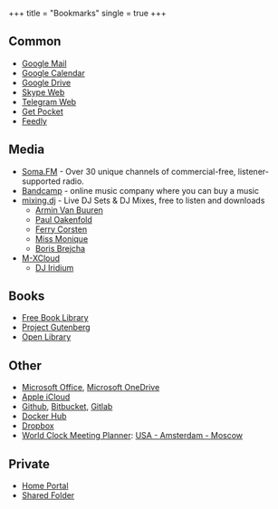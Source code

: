 +++
title = "Bookmarks"
single = true
+++

## Common
* [Google Mail](https://mail.google.com/)
* [Google Calendar](https://calendar.google.com/)
* [Google Drive](https://drive.google.com/)
* [Skype Web](https://web.skype.com/)
* [Telegram Web](https://telegram.org/dl/webogram)
* [Get Pocket](https://getpocket.com/)
* [Feedly](https://feedly.com/)

## Media
* [Soma.FM](https://soma.fm) - Over 30 unique channels of commercial-free, listener-supported radio.
* [Bandcamp](https://bandcamp.com/) - online music company where you can buy a music
* [mixing.dj](https://mixing.dj) - Live DJ Sets & DJ Mixes, free to listen and downloads
    - [Armin Van Buuren](https://mixing.dj/livesets/armin-van-buuren/) 
    - [Paul Oakenfold](https://mixing.dj/livesets/paul-oakenfold/)
    - [Ferry Corsten](https://mixing.dj/livesets/ferry-corsten/)
    - [Miss Monique](https://mixing.dj/livesets/miss-monique/)
    - [Boris Brejcha](https://mixing.dj/livesets/boris-brejcha/)
* [M-XCloud](https://www.mixcloud.com)
    - [DJ Iridium](https://www.mixcloud.com/djiridium/)

## Books
* [Free Book Library](https://ebooks.darknetproxy.com/)
* [Project Gutenberg](https://www.gutenberg.org/)
* [Open Library](https://openlibrary.org/)

## Other
* [Microsoft Office](https://www.office.com/), [Microsoft OneDrive](https://onedrive.live.com/)
* [Apple iCloud](https://icloud.com/)
* [Github](https://github.com/), [Bitbucket](https://bitbucket.com/), [Gitlab](https://gitlab.com/)
* [Docker Hub](https://hub.docker.com/)
* [Dropbox](https://dropbox.com/)
* [World Clock Meeting Planner](https://www.timeanddate.com/worldclock/meetingtime.html): [USA - Amsterdam - Moscow](https://www.timeanddate.com/worldclock/meetingtime.html?p1=263&p2=137&p3=16&p4=166)

## Private
* [Home Portal](https://sites.google.com/view/homeportal)
* [Shared Folder](https://drive.google.com/drive/folders/1wdD9ItFM136tv2ZncRitmG7F0ovs36IK)

